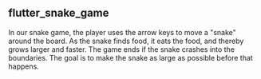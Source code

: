 ## flutter_snake_game

In our snake game, the player uses the arrow keys to move a "snake" around the board. As the snake finds food, it eats the food, and thereby grows larger and faster. The game ends if the snake crashes into the boundaries. The goal is to make the snake as large as possible before that happens.


